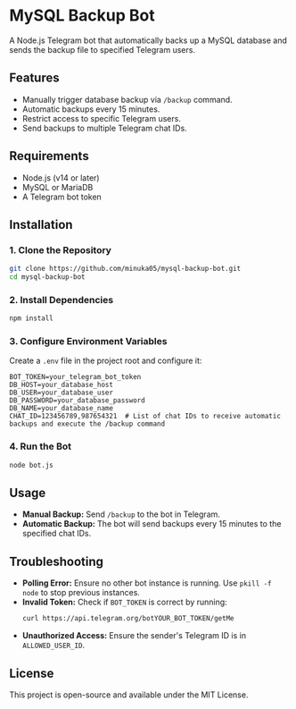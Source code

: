 # MySQL Backup Bot

A Node.js Telegram bot that automatically backs up a MySQL database and sends the backup file to specified Telegram users.

## Features
- Manually trigger database backup via `/backup` command.
- Automatic backups every 15 minutes.
- Restrict access to specific Telegram users.
- Send backups to multiple Telegram chat IDs.

## Requirements
- Node.js (v14 or later)
- MySQL or MariaDB
- A Telegram bot token

## Installation

### 1. Clone the Repository
```bash
git clone https://github.com/minuka05/mysql-backup-bot.git
cd mysql-backup-bot
```

### 2. Install Dependencies
```bash
npm install
```

### 3. Configure Environment Variables
Create a `.env` file in the project root and configure it:
```env
BOT_TOKEN=your_telegram_bot_token
DB_HOST=your_database_host
DB_USER=your_database_user
DB_PASSWORD=your_database_password
DB_NAME=your_database_name
CHAT_ID=123456789,987654321  # List of chat IDs to receive automatic backups and execute the /backup command
```

### 4. Run the Bot
```bash
node bot.js
```

## Usage
- **Manual Backup:** Send `/backup` to the bot in Telegram.
- **Automatic Backup:** The bot will send backups every 15 minutes to the specified chat IDs.

## Troubleshooting
- **Polling Error:** Ensure no other bot instance is running. Use `pkill -f node` to stop previous instances.
- **Invalid Token:** Check if `BOT_TOKEN` is correct by running:
  ```bash
  curl https://api.telegram.org/botYOUR_BOT_TOKEN/getMe
  ```
- **Unauthorized Access:** Ensure the sender's Telegram ID is in `ALLOWED_USER_ID`.

## License
This project is open-source and available under the MIT License.

